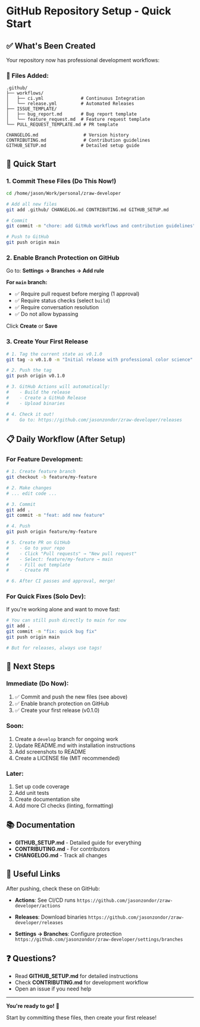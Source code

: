# GitHub Repository Setup - Quick Start

## ✅ What's Been Created

Your repository now has professional development workflows:

### 📁 Files Added:
```
.github/
├── workflows/
│   ├── ci.yml              # Continuous Integration
│   └── release.yml         # Automated Releases
├── ISSUE_TEMPLATE/
│   ├── bug_report.md       # Bug report template
│   └── feature_request.md  # Feature request template
└── PULL_REQUEST_TEMPLATE.md # PR template

CHANGELOG.md                 # Version history
CONTRIBUTING.md              # Contribution guidelines
GITHUB_SETUP.md             # Detailed setup guide
```

## 🚀 Quick Start

### 1. Commit These Files (Do This Now!)

```bash
cd /home/jason/Work/personal/zraw-developer

# Add all new files
git add .github/ CHANGELOG.md CONTRIBUTING.md GITHUB_SETUP.md

# Commit
git commit -m "chore: add GitHub workflows and contribution guidelines"

# Push to GitHub
git push origin main
```

### 2. Enable Branch Protection on GitHub

Go to: **Settings → Branches → Add rule**

**For `main` branch:**
- ✅ Require pull request before merging (1 approval)
- ✅ Require status checks (select `build`)
- ✅ Require conversation resolution
- ✅ Do not allow bypassing

Click **Create** or **Save**

### 3. Create Your First Release

```bash
# 1. Tag the current state as v0.1.0
git tag -a v0.1.0 -m "Initial release with professional color science"

# 2. Push the tag
git push origin v0.1.0

# 3. GitHub Actions will automatically:
#    - Build the release
#    - Create a GitHub Release
#    - Upload binaries

# 4. Check it out!
#    Go to: https://github.com/jasonzondor/zraw-developer/releases
```

## 📋 Daily Workflow (After Setup)

### For Feature Development:

```bash
# 1. Create feature branch
git checkout -b feature/my-feature

# 2. Make changes
# ... edit code ...

# 3. Commit
git add .
git commit -m "feat: add new feature"

# 4. Push
git push origin feature/my-feature

# 5. Create PR on GitHub
#    - Go to your repo
#    - Click "Pull requests" → "New pull request"
#    - Select: feature/my-feature → main
#    - Fill out template
#    - Create PR

# 6. After CI passes and approval, merge!
```

### For Quick Fixes (Solo Dev):

If you're working alone and want to move fast:

```bash
# You can still push directly to main for now
git add .
git commit -m "fix: quick bug fix"
git push origin main

# But for releases, always use tags!
```

## 🎯 Next Steps

### Immediate (Do Now):
1. ✅ Commit and push the new files (see above)
2. ✅ Enable branch protection on GitHub
3. ✅ Create your first release (v0.1.0)

### Soon:
1. Create a `develop` branch for ongoing work
2. Update README.md with installation instructions
3. Add screenshots to README
4. Create a LICENSE file (MIT recommended)

### Later:
1. Set up code coverage
2. Add unit tests
3. Create documentation site
4. Add more CI checks (linting, formatting)

## 📚 Documentation

- **GITHUB_SETUP.md** - Detailed guide for everything
- **CONTRIBUTING.md** - For contributors
- **CHANGELOG.md** - Track all changes

## 🔗 Useful Links

After pushing, check these on GitHub:

- **Actions**: See CI/CD runs
  `https://github.com/jasonzondor/zraw-developer/actions`

- **Releases**: Download binaries
  `https://github.com/jasonzondor/zraw-developer/releases`

- **Settings → Branches**: Configure protection
  `https://github.com/jasonzondor/zraw-developer/settings/branches`

## ❓ Questions?

- Read **GITHUB_SETUP.md** for detailed instructions
- Check **CONTRIBUTING.md** for development workflow
- Open an issue if you need help

---

**You're ready to go!** 🎉

Start by committing these files, then create your first release!
